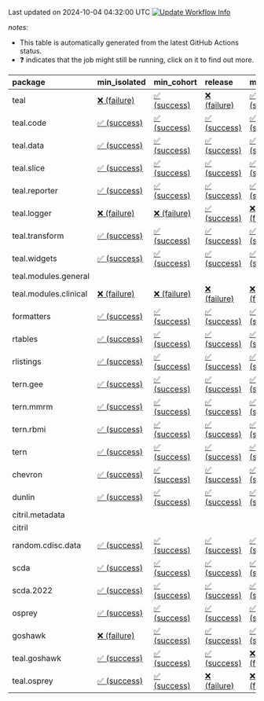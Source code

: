 Last updated on 2024-10-04 04:32:00 UTC [![Update Workflow
Info](https://github.com/averissimo/verdepcheck-status/actions/workflows/update.yaml/badge.svg)](https://github.com/averissimo/verdepcheck-status/actions/workflows/update.yaml)

*notes:*

-   This table is automatically generated from the latest GitHub Actions
    status.
-   ❓ indicates that the job might still be running, click on it to
    find out more.

<table>
<colgroup>
<col style="width: 4%" />
<col style="width: 23%" />
<col style="width: 23%" />
<col style="width: 23%" />
<col style="width: 23%" />
</colgroup>
<thead>
<tr class="header">
<th style="text-align: left;">package</th>
<th style="text-align: left;">min_isolated</th>
<th style="text-align: left;">min_cohort</th>
<th style="text-align: left;">release</th>
<th style="text-align: left;">max</th>
</tr>
</thead>
<tbody>
<tr class="odd">
<td style="text-align: left;">teal</td>
<td
style="text-align: left;"><a href="https://github.com/insightsengineering/teal/actions/runs/11089446447/job/30810579118">❌
(failure)</a></td>
<td
style="text-align: left;"><a href="https://github.com/insightsengineering/teal/actions/runs/11089446447/job/30810579030">✅
(success)</a></td>
<td
style="text-align: left;"><a href="https://github.com/insightsengineering/teal/actions/runs/11089446447/job/30810579170">❌
(failure)</a></td>
<td
style="text-align: left;"><a href="https://github.com/insightsengineering/teal/actions/runs/11089446447/job/30810579073">✅
(success)</a></td>
</tr>
<tr class="even">
<td style="text-align: left;">teal.code</td>
<td
style="text-align: left;"><a href="https://github.com/insightsengineering/teal.code/actions/runs/11089458414/job/31056334448">✅
(success)</a></td>
<td
style="text-align: left;"><a href="https://github.com/insightsengineering/teal.code/actions/runs/11089458414/job/31056334915">✅
(success)</a></td>
<td
style="text-align: left;"><a href="https://github.com/insightsengineering/teal.code/actions/runs/11089458414/job/31056335063">✅
(success)</a></td>
<td
style="text-align: left;"><a href="https://github.com/insightsengineering/teal.code/actions/runs/11089458414/job/31056334672">✅
(success)</a></td>
</tr>
<tr class="odd">
<td style="text-align: left;">teal.data</td>
<td
style="text-align: left;"><a href="https://github.com/insightsengineering/teal.data/actions/runs/11089449251/job/31056371110">✅
(success)</a></td>
<td
style="text-align: left;"><a href="https://github.com/insightsengineering/teal.data/actions/runs/11089449251/job/31056370943">✅
(success)</a></td>
<td
style="text-align: left;"><a href="https://github.com/insightsengineering/teal.data/actions/runs/11089449251/job/31056371237">✅
(success)</a></td>
<td
style="text-align: left;"><a href="https://github.com/insightsengineering/teal.data/actions/runs/11089449251/job/31056370833">✅
(success)</a></td>
</tr>
<tr class="even">
<td style="text-align: left;">teal.slice</td>
<td
style="text-align: left;"><a href="https://github.com/insightsengineering/teal.slice/actions/runs/11089453191/job/30810592843">✅
(success)</a></td>
<td
style="text-align: left;"><a href="https://github.com/insightsengineering/teal.slice/actions/runs/11089453191/job/30810592754">✅
(success)</a></td>
<td
style="text-align: left;"><a href="https://github.com/insightsengineering/teal.slice/actions/runs/11089453191/job/30810593070">✅
(success)</a></td>
<td
style="text-align: left;"><a href="https://github.com/insightsengineering/teal.slice/actions/runs/11089453191/job/30810592947">✅
(success)</a></td>
</tr>
<tr class="odd">
<td style="text-align: left;">teal.reporter</td>
<td
style="text-align: left;"><a href="https://github.com/insightsengineering/teal.reporter/actions/runs/11089450832/job/30810588039">✅
(success)</a></td>
<td
style="text-align: left;"><a href="https://github.com/insightsengineering/teal.reporter/actions/runs/11089450832/job/30810587909">✅
(success)</a></td>
<td
style="text-align: left;"><a href="https://github.com/insightsengineering/teal.reporter/actions/runs/11089450832/job/30810588172">✅
(success)</a></td>
<td
style="text-align: left;"><a href="https://github.com/insightsengineering/teal.reporter/actions/runs/11089450832/job/30810588254">✅
(success)</a></td>
</tr>
<tr class="even">
<td style="text-align: left;">teal.logger</td>
<td
style="text-align: left;"><a href="https://github.com/insightsengineering/teal.logger/actions/runs/11089447503/job/30810581314">❌
(failure)</a></td>
<td
style="text-align: left;"><a href="https://github.com/insightsengineering/teal.logger/actions/runs/11089447503/job/30810581246">❌
(failure)</a></td>
<td
style="text-align: left;"><a href="https://github.com/insightsengineering/teal.logger/actions/runs/11089447503/job/30810581399">✅
(success)</a></td>
<td
style="text-align: left;"><a href="https://github.com/insightsengineering/teal.logger/actions/runs/11089447503/job/30810581189">❌
(failure)</a></td>
</tr>
<tr class="odd">
<td style="text-align: left;">teal.transform</td>
<td
style="text-align: left;"><a href="https://github.com/insightsengineering/teal.transform/actions/runs/11089451854/job/30810590070">✅
(success)</a></td>
<td
style="text-align: left;"><a href="https://github.com/insightsengineering/teal.transform/actions/runs/11089451854/job/30810589918">✅
(success)</a></td>
<td
style="text-align: left;"><a href="https://github.com/insightsengineering/teal.transform/actions/runs/11089451854/job/30810590147">✅
(success)</a></td>
<td
style="text-align: left;"><a href="https://github.com/insightsengineering/teal.transform/actions/runs/11089451854/job/30810589992">✅
(success)</a></td>
</tr>
<tr class="even">
<td style="text-align: left;">teal.widgets</td>
<td
style="text-align: left;"><a href="https://github.com/insightsengineering/teal.widgets/actions/runs/11089463117/job/31056326964">✅
(success)</a></td>
<td
style="text-align: left;"><a href="https://github.com/insightsengineering/teal.widgets/actions/runs/11089463117/job/31056327081">✅
(success)</a></td>
<td
style="text-align: left;"><a href="https://github.com/insightsengineering/teal.widgets/actions/runs/11089463117/job/31056327339">✅
(success)</a></td>
<td
style="text-align: left;"><a href="https://github.com/insightsengineering/teal.widgets/actions/runs/11089463117/job/31056326819">✅
(success)</a></td>
</tr>
<tr class="odd">
<td style="text-align: left;">teal.modules.general</td>
<td style="text-align: left;"></td>
<td style="text-align: left;"></td>
<td style="text-align: left;"></td>
<td style="text-align: left;"></td>
</tr>
<tr class="even">
<td style="text-align: left;">teal.modules.clinical</td>
<td
style="text-align: left;"><a href="https://github.com/insightsengineering/teal.modules.clinical/actions/runs/11089457586/job/30810601846">❌
(failure)</a></td>
<td
style="text-align: left;"><a href="https://github.com/insightsengineering/teal.modules.clinical/actions/runs/11089457586/job/30810601629">❌
(failure)</a></td>
<td
style="text-align: left;"><a href="https://github.com/insightsengineering/teal.modules.clinical/actions/runs/11089457586/job/30810601939">❌
(failure)</a></td>
<td
style="text-align: left;"><a href="https://github.com/insightsengineering/teal.modules.clinical/actions/runs/11089457586/job/30810601740">❌
(failure)</a></td>
</tr>
<tr class="odd">
<td style="text-align: left;">formatters</td>
<td
style="text-align: left;"><a href="https://github.com/insightsengineering/formatters/actions/runs/11089454676/job/30810595662">✅
(success)</a></td>
<td
style="text-align: left;"><a href="https://github.com/insightsengineering/formatters/actions/runs/11089454676/job/30810595570">✅
(success)</a></td>
<td
style="text-align: left;"><a href="https://github.com/insightsengineering/formatters/actions/runs/11089454676/job/30810595742">✅
(success)</a></td>
<td
style="text-align: left;"><a href="https://github.com/insightsengineering/formatters/actions/runs/11089454676/job/30810595505">✅
(success)</a></td>
</tr>
<tr class="even">
<td style="text-align: left;">rtables</td>
<td
style="text-align: left;"><a href="https://github.com/insightsengineering/rtables/actions/runs/11089446641/job/30810579550">✅
(success)</a></td>
<td
style="text-align: left;"><a href="https://github.com/insightsengineering/rtables/actions/runs/11089446641/job/30810579377">✅
(success)</a></td>
<td
style="text-align: left;"><a href="https://github.com/insightsengineering/rtables/actions/runs/11089446641/job/30810579633">✅
(success)</a></td>
<td
style="text-align: left;"><a href="https://github.com/insightsengineering/rtables/actions/runs/11089446641/job/30810579463">✅
(success)</a></td>
</tr>
<tr class="odd">
<td style="text-align: left;">rlistings</td>
<td
style="text-align: left;"><a href="https://github.com/insightsengineering/rlistings/actions/runs/11089450451/job/30810587076">✅
(success)</a></td>
<td
style="text-align: left;"><a href="https://github.com/insightsengineering/rlistings/actions/runs/11089450451/job/30810586908">✅
(success)</a></td>
<td
style="text-align: left;"><a href="https://github.com/insightsengineering/rlistings/actions/runs/11089450451/job/30810587141">✅
(success)</a></td>
<td
style="text-align: left;"><a href="https://github.com/insightsengineering/rlistings/actions/runs/11089450451/job/30810586980">✅
(success)</a></td>
</tr>
<tr class="even">
<td style="text-align: left;">tern.gee</td>
<td
style="text-align: left;"><a href="https://github.com/insightsengineering/tern.gee/actions/runs/11089456183/job/30810599236">✅
(success)</a></td>
<td
style="text-align: left;"><a href="https://github.com/insightsengineering/tern.gee/actions/runs/11089456183/job/30810599026">✅
(success)</a></td>
<td
style="text-align: left;"><a href="https://github.com/insightsengineering/tern.gee/actions/runs/11089456183/job/30810599323">✅
(success)</a></td>
<td
style="text-align: left;"><a href="https://github.com/insightsengineering/tern.gee/actions/runs/11089456183/job/30810599111">✅
(success)</a></td>
</tr>
<tr class="odd">
<td style="text-align: left;">tern.mmrm</td>
<td
style="text-align: left;"><a href="https://github.com/insightsengineering/tern.mmrm/actions/runs/11089462578/job/30810611765">✅
(success)</a></td>
<td
style="text-align: left;"><a href="https://github.com/insightsengineering/tern.mmrm/actions/runs/11089462578/job/30810611683">✅
(success)</a></td>
<td
style="text-align: left;"><a href="https://github.com/insightsengineering/tern.mmrm/actions/runs/11089462578/job/30810611925">✅
(success)</a></td>
<td
style="text-align: left;"><a href="https://github.com/insightsengineering/tern.mmrm/actions/runs/11089462578/job/30810611836">✅
(success)</a></td>
</tr>
<tr class="even">
<td style="text-align: left;">tern.rbmi</td>
<td
style="text-align: left;"><a href="https://github.com/insightsengineering/tern.rbmi/actions/runs/11089454395/job/30810595125">✅
(success)</a></td>
<td
style="text-align: left;"><a href="https://github.com/insightsengineering/tern.rbmi/actions/runs/11089454395/job/30810594974">✅
(success)</a></td>
<td
style="text-align: left;"><a href="https://github.com/insightsengineering/tern.rbmi/actions/runs/11089454395/job/30810595053">✅
(success)</a></td>
<td
style="text-align: left;"><a href="https://github.com/insightsengineering/tern.rbmi/actions/runs/11089454395/job/30810594897">✅
(success)</a></td>
</tr>
<tr class="odd">
<td style="text-align: left;">tern</td>
<td
style="text-align: left;"><a href="https://github.com/insightsengineering/tern/actions/runs/11089450783/job/30810587859">✅
(success)</a></td>
<td
style="text-align: left;"><a href="https://github.com/insightsengineering/tern/actions/runs/11089450783/job/30810587678">✅
(success)</a></td>
<td
style="text-align: left;"><a href="https://github.com/insightsengineering/tern/actions/runs/11089450783/job/30810587961">✅
(success)</a></td>
<td
style="text-align: left;"><a href="https://github.com/insightsengineering/tern/actions/runs/11089450783/job/30810587775">✅
(success)</a></td>
</tr>
<tr class="even">
<td style="text-align: left;">chevron</td>
<td
style="text-align: left;"><a href="https://github.com/insightsengineering/chevron/actions/runs/11089456675/job/30810600238">✅
(success)</a></td>
<td
style="text-align: left;"><a href="https://github.com/insightsengineering/chevron/actions/runs/11089456675/job/30810600051">✅
(success)</a></td>
<td
style="text-align: left;"><a href="https://github.com/insightsengineering/chevron/actions/runs/11089456675/job/30810600358">✅
(success)</a></td>
<td
style="text-align: left;"><a href="https://github.com/insightsengineering/chevron/actions/runs/11089456675/job/30810600144">✅
(success)</a></td>
</tr>
<tr class="odd">
<td style="text-align: left;">dunlin</td>
<td
style="text-align: left;"><a href="https://github.com/insightsengineering/dunlin/actions/runs/11089455879/job/30810598234">✅
(success)</a></td>
<td
style="text-align: left;"><a href="https://github.com/insightsengineering/dunlin/actions/runs/11089455879/job/30810598082">✅
(success)</a></td>
<td
style="text-align: left;"><a href="https://github.com/insightsengineering/dunlin/actions/runs/11089455879/job/30810598310">✅
(success)</a></td>
<td
style="text-align: left;"><a href="https://github.com/insightsengineering/dunlin/actions/runs/11089455879/job/30810598155">✅
(success)</a></td>
</tr>
<tr class="even">
<td style="text-align: left;">citril.metadata</td>
<td style="text-align: left;"></td>
<td style="text-align: left;"></td>
<td style="text-align: left;"></td>
<td style="text-align: left;"></td>
</tr>
<tr class="odd">
<td style="text-align: left;">citril</td>
<td style="text-align: left;"></td>
<td style="text-align: left;"></td>
<td style="text-align: left;"></td>
<td style="text-align: left;"></td>
</tr>
<tr class="even">
<td style="text-align: left;">random.cdisc.data</td>
<td
style="text-align: left;"><a href="https://github.com/insightsengineering/random.cdisc.data/actions/runs/11089453831/job/30810593912">✅
(success)</a></td>
<td
style="text-align: left;"><a href="https://github.com/insightsengineering/random.cdisc.data/actions/runs/11089453831/job/30810594242">✅
(success)</a></td>
<td
style="text-align: left;"><a href="https://github.com/insightsengineering/random.cdisc.data/actions/runs/11089453831/job/30810594130">✅
(success)</a></td>
<td
style="text-align: left;"><a href="https://github.com/insightsengineering/random.cdisc.data/actions/runs/11089453831/job/30810594016">✅
(success)</a></td>
</tr>
<tr class="odd">
<td style="text-align: left;">scda</td>
<td
style="text-align: left;"><a href="https://github.com/insightsengineering/scda/actions/runs/10437595381/job/28903950666">✅
(success)</a></td>
<td
style="text-align: left;"><a href="https://github.com/insightsengineering/scda/actions/runs/10437595381/job/28903950617">✅
(success)</a></td>
<td
style="text-align: left;"><a href="https://github.com/insightsengineering/scda/actions/runs/10437595381/job/28903950725">✅
(success)</a></td>
<td
style="text-align: left;"><a href="https://github.com/insightsengineering/scda/actions/runs/10437595381/job/28903950525">✅
(success)</a></td>
</tr>
<tr class="even">
<td style="text-align: left;">scda.2022</td>
<td
style="text-align: left;"><a href="https://github.com/insightsengineering/scda.2022/actions/runs/10336794308/job/28612920887">✅
(success)</a></td>
<td
style="text-align: left;"><a href="https://github.com/insightsengineering/scda.2022/actions/runs/10336794308/job/28612920603">✅
(success)</a></td>
<td
style="text-align: left;"><a href="https://github.com/insightsengineering/scda.2022/actions/runs/10336794308/job/28612920985">✅
(success)</a></td>
<td
style="text-align: left;"><a href="https://github.com/insightsengineering/scda.2022/actions/runs/10336794308/job/28612920798">✅
(success)</a></td>
</tr>
<tr class="odd">
<td style="text-align: left;">osprey</td>
<td
style="text-align: left;"><a href="https://github.com/insightsengineering/osprey/actions/runs/11089460613/job/30810608164">✅
(success)</a></td>
<td
style="text-align: left;"><a href="https://github.com/insightsengineering/osprey/actions/runs/11089460613/job/30810607999">✅
(success)</a></td>
<td
style="text-align: left;"><a href="https://github.com/insightsengineering/osprey/actions/runs/11089460613/job/30810608257">✅
(success)</a></td>
<td
style="text-align: left;"><a href="https://github.com/insightsengineering/osprey/actions/runs/11089460613/job/30810608091">✅
(success)</a></td>
</tr>
<tr class="even">
<td style="text-align: left;">goshawk</td>
<td
style="text-align: left;"><a href="https://github.com/insightsengineering/goshawk/actions/runs/11089454410/job/30810595047">❌
(failure)</a></td>
<td
style="text-align: left;"><a href="https://github.com/insightsengineering/goshawk/actions/runs/11089454410/job/30810595202">✅
(success)</a></td>
<td
style="text-align: left;"><a href="https://github.com/insightsengineering/goshawk/actions/runs/11089454410/job/30810595118">✅
(success)</a></td>
<td
style="text-align: left;"><a href="https://github.com/insightsengineering/goshawk/actions/runs/11089454410/job/30810594957">✅
(success)</a></td>
</tr>
<tr class="odd">
<td style="text-align: left;">teal.goshawk</td>
<td
style="text-align: left;"><a href="https://github.com/insightsengineering/teal.goshawk/actions/runs/11089453149/job/30810592987">✅
(success)</a></td>
<td
style="text-align: left;"><a href="https://github.com/insightsengineering/teal.goshawk/actions/runs/11089453149/job/30810592886">✅
(success)</a></td>
<td
style="text-align: left;"><a href="https://github.com/insightsengineering/teal.goshawk/actions/runs/11089453149/job/30810593119">✅
(success)</a></td>
<td
style="text-align: left;"><a href="https://github.com/insightsengineering/teal.goshawk/actions/runs/11089453149/job/30810592791">❌
(failure)</a></td>
</tr>
<tr class="even">
<td style="text-align: left;">teal.osprey</td>
<td
style="text-align: left;"><a href="https://github.com/insightsengineering/teal.osprey/actions/runs/11089458930/job/30810604349">✅
(success)</a></td>
<td
style="text-align: left;"><a href="https://github.com/insightsengineering/teal.osprey/actions/runs/11089458930/job/30810604165">✅
(success)</a></td>
<td
style="text-align: left;"><a href="https://github.com/insightsengineering/teal.osprey/actions/runs/11089458930/job/30810604444">❌
(failure)</a></td>
<td
style="text-align: left;"><a href="https://github.com/insightsengineering/teal.osprey/actions/runs/11089458930/job/30810604260">❌
(failure)</a></td>
</tr>
</tbody>
</table>
